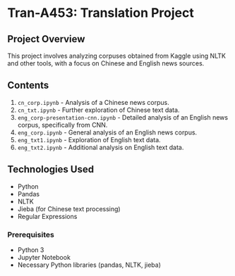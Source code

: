 # Tran-A453: Translation Project

## Project Overview
This project involves analyzing corpuses obtained from Kaggle using NLTK and other tools, with a focus on Chinese and English news sources.

## Contents
1. `cn_corp.ipynb` - Analysis of a Chinese news corpus. 
2. `cn_txt.ipynb` - Further exploration of Chinese text data. 
3. `eng_corp-presentation-cnn.ipynb` - Detailed analysis of an English news corpus, specifically from CNN. 
4. `eng_corp.ipynb` - General analysis of an English news corpus. 
5. `eng_txt1.ipynb` - Exploration of English text data. 
6. `eng_txt2.ipynb` - Additional analysis on English text data. 

## Technologies Used
- Python
- Pandas
- NLTK
- Jieba (for Chinese text processing)
- Regular Expressions

### Prerequisites
- Python 3
- Jupyter Notebook
- Necessary Python libraries (pandas, NLTK, jieba)
